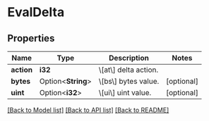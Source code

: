 # EvalDelta

## Properties

Name | Type | Description | Notes
------------ | ------------- | ------------- | -------------
**action** | **i32** | \\[at\\] delta action. | 
**bytes** | Option<**String**> | \\[bs\\] bytes value. | [optional]
**uint** | Option<**i32**> | \\[ui\\] uint value. | [optional]

[[Back to Model list]](../README.md#documentation-for-models) [[Back to API list]](../README.md#documentation-for-api-endpoints) [[Back to README]](../README.md)


